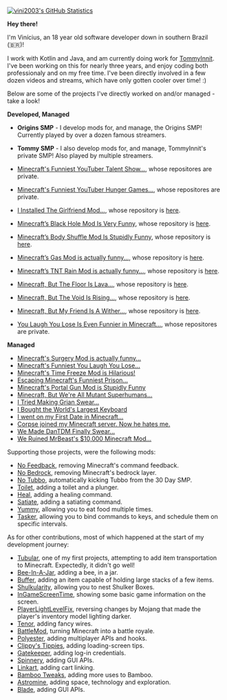 [![vini2003's GitHub Statistics](https://github-readme-stats.vercel.app/api?username=vini2003)](https://github.com/anuraghazra/github-readme-stats)

**Hey there!**

I'm Vinícius, an 18 year old software developer down in southern Brazil (🇧🇷)!

I work with Kotlin and Java, and am currently doing work for [TommyInnit](https://www.youtube.com/c/TommyInnit/). I've been working on this for nearly three years, and enjoy coding both professionaly and on my free time. I've been directly involved in a few dozen videos and streams, which have only gotten cooler over time! :)

Below are some of the projects I've directly worked on and/or managed - take a look!

**Developed, Managed**

- **Origins SMP** - I develop mods for, and manage, the Origins SMP! Currently played by over a dozen famous streamers.
- **Tommy SMP** - I also develop mods for, and manage, TommyInnit's private SMP! Also played by multiple streamers.

- [Minecraft's Funniest YouTuber Talent Show...](https://www.youtube.com/watch?v=a3ejYq70wps&t=264s), whose repositores are private.
- [Minecraft's Funniest YouTuber Hunger Games...](https://www.youtube.com/watch?v=OCSfKNhe-FU&t=1768s), whose repositores are private.

- [I Installed The Girlfriend Mod...](https://www.youtube.com/watch?v=TRigGOh-_ys), whose repository is [here](https://github.com/vini2003/Girlfriend).

- [Minecraft’s Black Hole Mod Is Very Funny](https://www.youtube.com/watch?v=cd4ILT8LDoI), whose repository is [here](https://github.com/vini2003/Black-Hole).
- [Minecraft’s Body Shuffle Mod Is Stupidly Funny](https://www.youtube.com/watch?v=h9stFKuPGa8), whose repository is [here](https://github.com/vini2003/Body-Shuffle).
- [Minecraft’s Gas Mod is actually funny...](https://www.youtube.com/watch?v=UFZ5EMTcehA), whose repository is [here](https://github.com/vini2003/Harmful-Gas).
- [Minecraft’s TNT Rain Mod is actually funny...](https://www.youtube.com/watch?v=RKdh459XsP8), whose repository is [here](https://github.com/vini2003/TNT-Rain).

- [Minecraft, But The Floor Is Lava...](https://www.youtube.com/watch?v=rLSSaUv6DwQ), whose repository is [here](https://github.com/vini2003/Void-Rising).
- [Minecraft, But The Void Is Rising...](https://www.youtube.com/watch?v=rLSSaUv6DwQ), whose repository is [here](https://github.com/vini2003/The-Floor-Is-Lava).
- [Minecraft, But My Friend Is A Wither...](https://www.youtube.com/watch?v=epLQTad1kFU), whose repository is [here](https://github.com/vini2003/Wither-Morph).

- [You Laugh You Lose Is Even Funnier in Minecraft...](https://www.youtube.com/watch?v=yD_s4K199jc), whose repositores are private.


**Managed**

- [Minecraft's Surgery Mod is actually funny...](https://www.youtube.com/watch?v=9wvzFOcwI40)
- [Minecraft's Funniest You Laugh You Lose...](https://www.youtube.com/watch?v=-SDtMXExr_g)
- [Minecraft's Time Freeze Mod is Hilarious!](https://www.youtube.com/watch?v=76aQGDv-O8s)
- [Escaping Minecraft's Funniest Prison...](https://www.youtube.com/watch?v=KbhtubTmWaw)
- [Minecraft's Portal Gun Mod is Stupidly Funny](https://www.youtube.com/watch?v=d7d8UueL_tw)
- [Minecraft, But We're All Mutant Superhumans...](https://www.youtube.com/watch?v=oSzziSyV7vU)
- [I Tried Making Grian Swear...](https://www.youtube.com/watch?v=WDBeFoZxhIc)
- [I Bought the World's Largest Keyboard](https://www.youtube.com/watch?v=f6neC_O2MNc)
- [I went on my First Date in Minecraft...](https://www.youtube.com/watch?v=r_ltC5vjq04)
- [Corpse joined my Minecraft server. Now he hates me.](https://www.youtube.com/watch?v=IltbJlVL1qY)
- [We Made DanTDM Finally Swear...](https://www.youtube.com/watch?v=jOh8tKzkcBM)
- [We Ruined MrBeast's $10,000 Minecraft Mod...](https://www.youtube.com/watch?v=g6dMBAXeOyQ)

Supporting those projects, were the following mods:

- [No Feedback](https://github.com/vini2003/No-Feedback), removing Minecraft's command feedback.
- [No Bedrock](https://github.com/vini2003/No-Bedrock), removing Minecraft's bedrock layer.
- [No Tubbo](https://github.com/vini2003/No-Bedrock), automatically kicking Tubbo from the 30 Day SMP.
- [Toilet](https://github.com/vini2003/Toilet), adding a toilet and a plunger.
- [Heal](https://github.com/vini2003/Heal), adding a healing command.
- [Satiate](https://github.com/vini2003/Satiate), adding a satiating command.
- [Yummy](https://github.com/vini2003/Yummy), allowing you to eat food multiple times.
- [Tasker](https://github.com/vini2003/Tasker), allowing you to bind commands to keys, and schedule them on specific intervals.

As for other contributions, most of which happened at the start of my development journey:

- [Tubular](https://github.com/vini2003/Tubular), one of my first projects, attempting to add item transportation to Minecraft. Expectedly, it didn't go well!
- [Bee-In-A-Jar](https://github.com/vini2003/Bee-in-a-Jar), adding a bee, in a jar.
- [Buffer](https://github.com/vini2003/Buffer), adding an item capable of holding large stacks of a few items.
- [Shulkularity](https://github.com/vini2003/Shulkularity), allowing you to nest Shulker Boxes.
- [InGameScreenTime](https://github.com/vini2003/InGameScreenTime), showing some basic game information on the screen.
- [PlayerLightLevelFix](https://github.com/vini2003/PlayerLightLevelFix), reversing changes by Mojang that made the player's inventory model lighting darker.
- [Tenor](https://github.com/vini2003/Tenor), adding fancy wires.
- [BattleMod](https://github.com/vini2003/BattleMod), turning Minecraft into a battle royale.
- [Polyester](https://github.com/vini2003/Polyester), adding multiplayer APIs and hooks.
- [Clippy's Tippies](https://github.com/vini2003/Clippys-Tippies), adding loading-screen tips.
- [Gatekeeper](https://github.com/vini2003/Gatekeeper), adding log-in credentials.
- [Spinnery](https://github.com/vini2003/Spinnery), adding GUI APIs.
- [Linkart](https://github.com/vini2003/Linkart), adding cart linking.
- [Bamboo Tweaks](https://github.com/vini2003/Bamboo-Tweaks), adding more uses to Bamboo.
- [Astromine](https://github.com/Mixinors/Astromine), adding space, technology and exploration.
- [Blade](https://github.com/Mixinors/Blade), adding GUI APIs.
